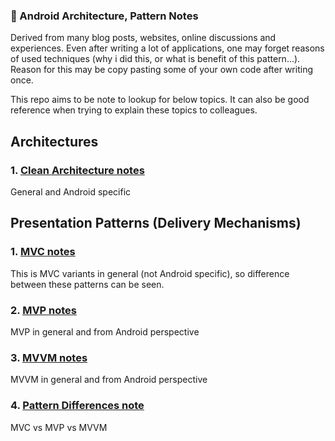 ### :blue_book: Android Architecture, Pattern Notes
Derived from many blog posts, websites, online discussions and experiences. Even after writing a lot of applications, one may forget reasons of used techniques (why i did this, or what is benefit of this pattern...). Reason for this may be copy pasting some of your own code after writing once.

This repo aims to be note to lookup for below topics. It can also be good reference when trying to explain these topics to colleagues.

## Architectures
### 1. [Clean Architecture notes](https://github.com/jemshit/android_architecture_notes/blob/master/clean_architecture_cheatsheet.md)
General and Android specific

## Presentation Patterns (Delivery Mechanisms)
### 1. [MVC notes](https://github.com/jemshit/android_architecture_notes/blob/master/mvc_cheatsheet.md)

This is MVC variants in general (not Android specific), so difference between these patterns can be seen.

### 2. [MVP notes](https://github.com/jemshit/android_architecture_notes/blob/master/mvp_cheatsheet.md)
MVP in general and from Android perspective

### 3. [MVVM notes](https://github.com/jemshit/android_architecture_notes/blob/master/mvvm_cheatsheet.md)
MVVM in general and from Android perspective

### 4. [Pattern Differences note](https://github.com/jemshit/android_architecture_notes/blob/master/pattern_differences.md)
MVC vs MVP vs MVVM

